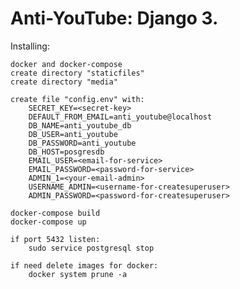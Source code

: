 # Anti-YouTube: Django 3.

Installing:

    docker and docker-compose
    create directory "staticfiles"
    create directory "media"

    create file "config.env" with:
        SECRET_KEY=<secret-key>
        DEFAULT_FROM_EMAIL=anti_youtube@localhost
        DB_NAME=anti_youtube_db
        DB_USER=anti_youtube
        DB_PASSWORD=anti_youtube
        DB_HOST=posgresdb
        EMAIL_USER=<email-for-service>
        EMAIL_PASSWORD=<password-for-service>
        ADMIN_1=<your-email-admin>
        USERNAME_ADMIN=<username-for-createsuperuser>
        ADMIN_PASSWORD=<password-for-createsuperuser>

    docker-compose build
    docker-compose up

    if port 5432 listen:
        sudo service postgresql stop

    if need delete images for docker:
        docker system prune -a
